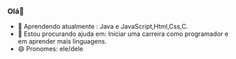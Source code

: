 ###   Olá👋



- 🌱 Aprendendo atualmente : Java e JavaScript,Html,Css,C.
- 🤔 Estou procurando ajuda em: Iniciar uma carreira como programador e em aprender mais linguagens.
- 😄 Pronomes: ele/dele
